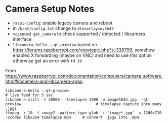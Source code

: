 # Camera Setup Notes
- `raspi-config`: enable legacy camera and reboot
- in `/boot/config.txt` change to `dtoverlay=ov5647`
- `vcgencmd get_camera` to check supported / detected / libcamera interface
- `libcamera-hello --qt-preview` based on https://forums.raspberrypi.com/viewtopic.php?t=338799, somehow enabled X forwarding (maybe on VNC) and need to use this option otherwise get an error with `fd 19`


From https://www.raspberrypi.com/documentation/computers/camera_software.html#libcamera-and-libcamera-apps:
```
libcamera-hello --qt-preview                                                                            # live feed for 5 sec
libcamera-still -t 30000 --timelapse 2000 -o image%04d.jpg --qt-preview                                 # timelapse capture into many .jpgs
ffmpeg -r 10 -f image2 -pattern_type glob -i 'image*.jpg' -s 1280x720 -vcodec libx264 timelapse.mp4     # convert .jpgs into .mp4
``` 
